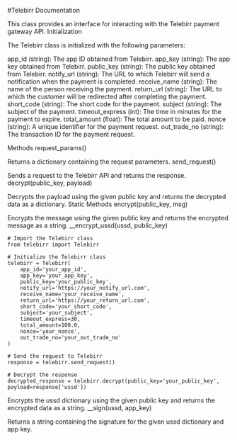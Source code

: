 #Telebirr Documentation

This class provides an interface for interacting with the Telebirr payment gateway API.
Initialization

The Telebirr class is initialized with the following parameters:

app_id (string): The app ID obtained from Telebirr.
app_key (string): The app key obtained from Telebirr.
public_key (string): The public key obtained from Telebirr.
notify_url (string): The URL to which Telebirr will send a notification when the payment is completed.
receive_name (string): The name of the person receiving the payment.
return_url (string): The URL to which the customer will be redirected after completing the payment.
short_code (string): The short code for the payment.
subject (string): The subject of the payment.
timeout_express (int): The time in minutes for the payment to expire.
total_amount (float): The total amount to be paid.
nonce (string): A unique identifier for the payment request.
out_trade_no (string): The transaction ID for the payment request.

Methods
request_params()

Returns a dictionary containing the request parameters.
send_request()

Sends a request to the Telebirr API and returns the response.
decrypt(public_key, payload)

Decrypts the payload using the given public key and returns the decrypted data as a dictionary.
Static Methods
encrypt(public_key, msg)

Encrypts the message using the given public key and returns the encrypted message as a string.
__encrypt_ussd(ussd, public_key)

```
# Import the Telebirr class
from telebirr import Telebirr

# Initialize the Telebirr class
telebirr = Telebirr(
    app_id='your_app_id',
    app_key='your_app_key',
    public_key='your_public_key',
    notify_url='https://your_notify_url.com',
    receive_name='your_receive_name',
    return_url='https://your_return_url.com',
    short_code='your_short_code',
    subject='your_subject',
    timeout_express=30,
    total_amount=100.0,
    nonce='your_nonce',
    out_trade_no='your_out_trade_no'
)

# Send the request to Telebirr
response = telebirr.send_request()

# Decrypt the response
decrypted_response = telebirr.decrypt(public_key='your_public_key', payload=response['ussd'])

```

Encrypts the ussd dictionary using the given public key and returns the encrypted data as a string.
__sign(ussd, app_key)

Returns a string containing the signature for the given ussd dictionary and app key.
